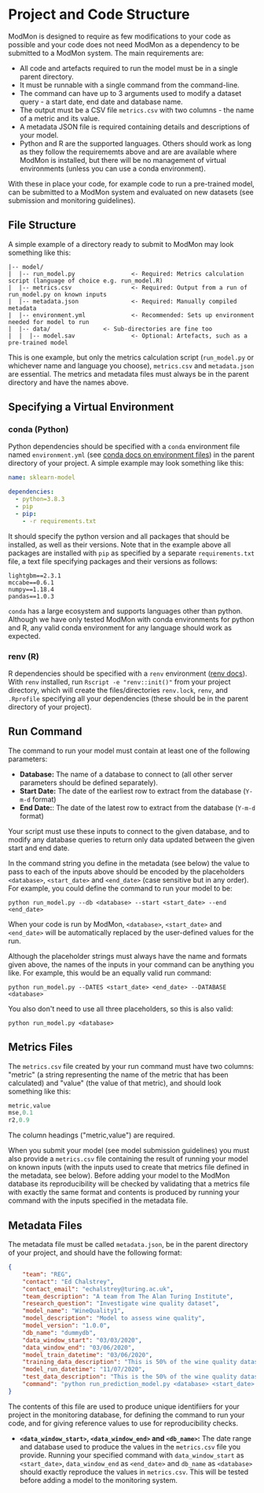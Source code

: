 # Project and Code Structure

ModMon is designed to require as few modifications to your code as possible and your code does not need ModMon as a dependency to be submitted to a ModMon system. The main requirements are:
- All code and artefacts required to run the model must be in a single parent directory.
- It must be runnable with a single command from the command-line.
- The command can have up to 3 arguments used to modify a dataset query - a start date, end date and database name.
- The output must be a CSV file `metrics.csv` with two columns - the name of a metric and its value.
- A metadata JSON file is required containing details and descriptions of your model. 
- Python and R are the supported languages. Others should work as long as they follow the requirememts above and are are available where ModMon is installed, but there will be no management of virtual environments (unless you can use a conda environment).

With these in place your code, for example code to run a pre-trained model, can be submitted to a ModMon system and evaluated on new datasets (see submission and monitoring guidelines).

## File Structure

A simple example of a directory ready to submit to ModMon may look something like this:
```
|-- model/
|  |-- run_model.py                <- Required: Metrics calculation script (language of choice e.g. run_model.R)
|  |-- metrics.csv                 <- Required: Output from a run of run_model.py on known inputs
|  |-- metadata.json               <- Required: Manually compiled metadata
|  |-- environment.yml             <- Recommended: Sets up environment needed for model to run
|  |-- data/			   <- Sub-directories are fine too
|  |  |-- model.sav                <- Optional: Artefacts, such as a pre-trained model
```

This is one example, but only the metrics calculation script (`run_model.py` or whichever name and language you choose), `metrics.csv` and `metadata.json` are essential. The metrics and metadata files must always be in the parent directory and have the names above.

## Specifying a Virtual Environment

### conda (Python)

Python dependencies should be specified with a `conda` environment file named `environment.yml` (see [conda docs on environment files](https://docs.conda.io/projects/conda/en/latest/user-guide/tasks/manage-environments.html#create-env-file-manually)) in the parent directory of your project. A simple example may look something like this:
```yaml
name: sklearn-model

dependencies:
  - python=3.8.3
  - pip
  - pip:
    - -r requirements.txt
```
It should specify the python version and all packages that should be installed, as well as their versions. Note that in the example above all packages are installed with `pip` as specified by a separate `requirements.txt` file, a text file specifying packages and their versions as follows:
```
lightgbm==2.3.1
mccabe==0.6.1
numpy==1.18.4
pandas==1.0.3
```

`conda` has a large ecosystem and supports languages other than python. Although we have only tested ModMon with conda environments for python and R, any valid conda environment for any language should work as expected.

### renv (R)

R dependencies should be specified with a `renv` environment ([renv docs](https://rstudio.github.io/renv/articles/renv.html)). With `renv` installed, run `Rscript -e "renv::init()"` from your project directory, which will create the files/directories `renv.lock`, `renv`, and `.Rprofile` specifying all your dependencies (these should be in the parent directory of your project).

## Run Command

The command to run your model must contain at least one of the following parameters:

  - **Database:** The name of a database to connect to (all other server parameters should be defined separately).
  - **Start Date:** The date of the earliest row to extract from the database (`Y-m-d` format)
  - **End Date:**: The date of the latest row to extract from the database (`Y-m-d` format)

Your script must use these inputs to connect to the given database, and to modify any database queries to return only data updated between the given start and end date.

In the command string you define in the metadata (see below) the value to pass to each of the inputs above should be encoded by the placeholders `<database>`, `<start_date>` and `<end_date>` (case sensitive but in any order). For example, you could define the command to run your model to be:
```
python run_model.py --db <database> --start <start_date> --end <end_date>
```
When your code is run by ModMon, `<database>`, `<start_date>` and `<end_date>` will be automatically replaced by the user-defined values for the run.

Although the placeholder strings must always have the name and formats given above, the names of the inputs in your command can be anything you like. For example, this would be an equally valid run command:
```
python run_model.py --DATES <start_date> <end_date> --DATABASE <database> 
```
You also don't need to use all three placeholders, so this is also valid:
```
python run_model.py <database>
```



## Metrics Files

The `metrics.csv` file created by your run command must have two columns: "metric" (a string representing the name of the metric that has been calculated) and "value" (the value of that metric), and should look something like this:

```cs
metric,value
mse,0.1
r2,0.9
```

The column headings ("metric,value") are required.

When you submit your model (see model submission guidelines) you must also provide a `metrics.csv` file containing the result of running your model on known inputs (with the inputs used to create that metrics file defined in the metadata, see below). Before adding your model to the ModMon database its reproducibility will be checked by validating that a metrics file with exactly the same format and contents is produced by running your command with the inputs specified in the metadata file.

## Metadata Files

The metadata file must be called `metadata.json`, be in the parent directory of your project, and should have the following format:

```JSON
{
	"team": "REG",
	"contact": "Ed Chalstrey",
	"contact_email": "echalstrey@turing.ac.uk",
	"team_description": "A team from The Alan Turing Institute",
	"research_question": "Investigate wine quality dataset",
	"model_name": "WineQuality1",
	"model_description": "Model to assess wine quality",
	"model_version": "1.0.0",
	"db_name": "dummydb",
	"data_window_start": "03/03/2020",
	"data_window_end": "03/06/2020",
	"model_train_datetime": "03/06/2020",
	"training_data_description": "This is 50% of the wine quality dataset",
	"model_run_datetime": "11/07/2020",
	"test_data_description": "This is the 50% of the wine quality dataset that was not used for training the model",
	"command": "python run_prediction_model.py <database> <start_date> <end_date>"
}
```

The contents of this file are used to produce unique identifiiers for your project in the monitoring database, for defining the command to run your code, and for giving reference values to use for reproducibility checks.

- **`<data_window_start>`, `<data_window_end>` and `<db_name>`:** The date range and database used to produce the values in the `metrics.csv` file you provide. Running your specified command with `data_window_start` as `<start_date>`, `data_window_end` as `<end_date>` and `db_name` as `<database>` should exactly reproduce the values in `metrics.csv`. This will be tested before adding a model to the monitoring system.
